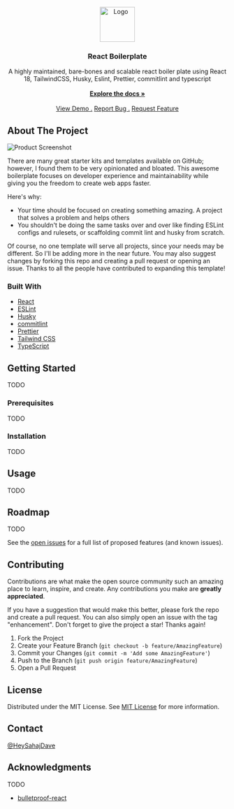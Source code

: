                          
<br/>
<div align="center">
<a href="https://github.com/davesahaj/react-boilerplate">
<img src="" alt="Logo" width="80" height="80">
</a>
<h3 align="center">React Boilerplate</h3>
<p align="center">
A highly maintained, bare-bones and scalable react boiler plate using React 18, TailwindCSS, Husky, Eslint, Prettier, commitlint and typescript
<br/>
<br/>
<a href="https://github.com/davesahaj/react-boilerplate/docs/overview.md"><strong>Explore the docs »</strong></a>
<br/>
<br/>
<a href="">View Demo .</a>  
<a href="https://github.com/davesahaj/react-boilerplate/issues/new?labels=bug&template=bug-report---.md">Report Bug .</a>
<a href="https://github.com/davesahaj/react-boilerplate/issues/new?labels=enhancement&template=feature-request---.md">Request Feature</a>
</p>
</div>

 ## About The Project

![Product Screenshot]()

There are many great starter kits and templates available on GitHub; however, I found them to be very opinionated and bloated. This awesome boilerplate focuses on developer experience and maintainability while giving you the freedom to create web apps faster.

Here's why:

- Your time should be focused on creating something amazing. A project that solves a problem and helps others
- You shouldn't be doing the same tasks over and over like finding ESLint configs and rulesets, or scaffolding commit lint and husky from scratch.


Of course, no one template will serve all projects, since your needs may be different. So I'll be adding more in the near future. You may also suggest changes by forking this repo and creating a pull request or opening an issue. Thanks to all the people have contributed to expanding this template!
 ### Built With

- [React](https://reactjs.org)
- [ESLint](https://eslint.org/)
- [Husky](https://typicode.github.io/husky/)
- [commitlint](https://commitlint.js.org/)
- [Prettier](https://prettier.io/)
- [Tailwind CSS](https://tailwindcss.com/)
- [TypeScript](https://www.typescriptlang.org/)
 ## Getting Started

TODO
 ### Prerequisites

TODO
 ### Installation

TODO
 ## Usage

TODO
 ## Roadmap

TODO

See the [open issues](#) for a full list of proposed features (and known issues).
 ## Contributing

Contributions are what make the open source community such an amazing place to learn, inspire, and create. Any contributions you make are **greatly appreciated**.

If you have a suggestion that would make this better, please fork the repo and create a pull request. You can also simply open an issue with the tag "enhancement".
Don't forget to give the project a star! Thanks again!

1. Fork the Project
2. Create your Feature Branch (`git checkout -b feature/AmazingFeature`)
3. Commit your Changes (`git commit -m 'Add some AmazingFeature'`)
4. Push to the Branch (`git push origin feature/AmazingFeature`)
5. Open a Pull Request
 ## License

Distributed under the MIT License. See [MIT License](https://opensource.org/licenses/MIT) for more information.
 ## Contact

[@HeySahajDave](https://twitter.com/heysahajdave)
 ## Acknowledgments

TODO


- [bulletproof-react](https://github.com/alan2207/bulletproof-react)
